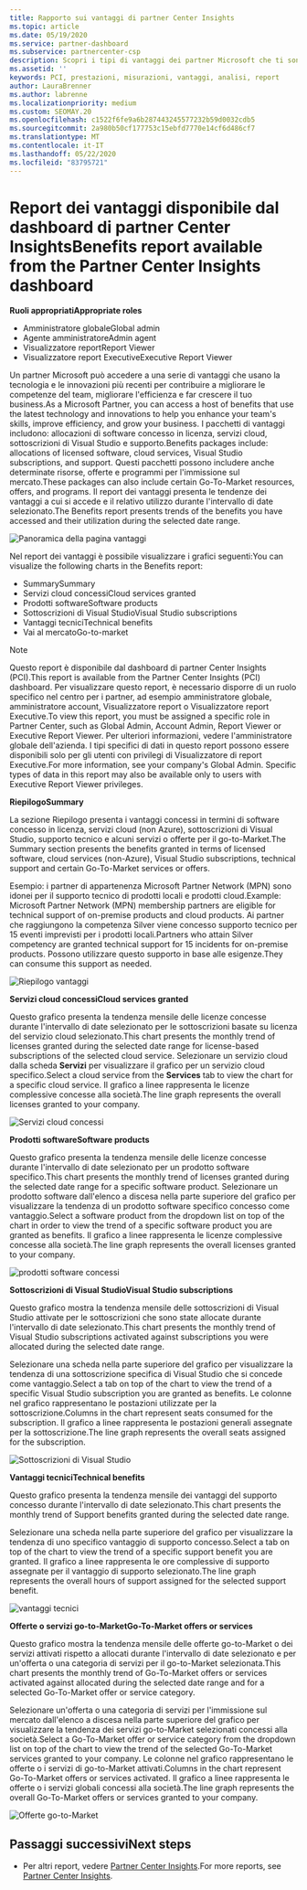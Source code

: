 ```yaml
---
title: Rapporto sui vantaggi di partner Center Insights
ms.topic: article
ms.date: 05/19/2020
ms.service: partner-dashboard
ms.subservice: partnercenter-csp
description: Scopri i tipi di vantaggi dei partner Microsoft che ti sono stati concessi per favorire la crescita del tuo business, migliorare l'efficienza e migliorare le competenze del team.
ms.assetid: ''
keywords: PCI, prestazioni, misurazioni, vantaggi, analisi, report
author: LauraBrenner
ms.author: labrenne
ms.localizationpriority: medium
ms.custom: SEOMAY.20
ms.openlocfilehash: c1522f6fe9a6b287443245577232b59d0032cdb5
ms.sourcegitcommit: 2a980b50cf177753c15ebfd7770e14cf6d486cf7
ms.translationtype: MT
ms.contentlocale: it-IT
ms.lasthandoff: 05/22/2020
ms.locfileid: "83795721"
---
```

# <a name="benefits-report-available-from-the-partner-center-insights-dashboard"></a><span data-ttu-id="b3019-104">Report dei vantaggi disponibile dal dashboard di partner Center Insights</span><span class="sxs-lookup"><span data-stu-id="b3019-104">Benefits report available from the Partner Center Insights dashboard</span></span>

<span data-ttu-id="b3019-105">**Ruoli appropriati**</span><span class="sxs-lookup"><span data-stu-id="b3019-105">**Appropriate roles**</span></span>

- <span data-ttu-id="b3019-106">Amministratore globale</span><span class="sxs-lookup"><span data-stu-id="b3019-106">Global admin</span></span>
- <span data-ttu-id="b3019-107">Agente amministratore</span><span class="sxs-lookup"><span data-stu-id="b3019-107">Admin agent</span></span>
- <span data-ttu-id="b3019-108">Visualizzatore report</span><span class="sxs-lookup"><span data-stu-id="b3019-108">Report Viewer</span></span>
- <span data-ttu-id="b3019-109">Visualizzatore report Executive</span><span class="sxs-lookup"><span data-stu-id="b3019-109">Executive Report Viewer</span></span>

<span data-ttu-id="b3019-110">Un partner Microsoft può accedere a una serie di vantaggi che usano la tecnologia e le innovazioni più recenti per contribuire a migliorare le competenze del team, migliorare l'efficienza e far crescere il tuo business.</span><span class="sxs-lookup"><span data-stu-id="b3019-110">As a Microsoft Partner, you can access a host of benefits that use the latest technology and innovations to help you enhance your team's skills, improve efficiency, and grow your business.</span></span> <span data-ttu-id="b3019-111">I pacchetti di vantaggi includono: allocazioni di software concesso in licenza, servizi cloud, sottoscrizioni di Visual Studio e supporto.</span><span class="sxs-lookup"><span data-stu-id="b3019-111">Benefits packages include: allocations of licensed software, cloud services, Visual Studio subscriptions, and support.</span></span> <span data-ttu-id="b3019-112">Questi pacchetti possono includere anche determinate risorse, offerte e programmi per l'immissione sul mercato.</span><span class="sxs-lookup"><span data-stu-id="b3019-112">These packages can also include certain Go-To-Market resources, offers, and programs.</span></span> <span data-ttu-id="b3019-113">Il report dei vantaggi presenta le tendenze dei vantaggi a cui si accede e il relativo utilizzo durante l'intervallo di date selezionato.</span><span class="sxs-lookup"><span data-stu-id="b3019-113">The Benefits report presents trends of the benefits you have accessed and their utilization during the selected date range.</span></span>

![Panoramica della pagina vantaggi](images/pci/pci_benefits_intro_1.png)

<span data-ttu-id="b3019-115">Nel report dei vantaggi è possibile visualizzare i grafici seguenti:</span><span class="sxs-lookup"><span data-stu-id="b3019-115">You can visualize the following charts in the Benefits report:</span></span>

- <span data-ttu-id="b3019-116">Summary</span><span class="sxs-lookup"><span data-stu-id="b3019-116">Summary</span></span>
- <span data-ttu-id="b3019-117">Servizi cloud concessi</span><span class="sxs-lookup"><span data-stu-id="b3019-117">Cloud services granted</span></span>
- <span data-ttu-id="b3019-118">Prodotti software</span><span class="sxs-lookup"><span data-stu-id="b3019-118">Software products</span></span>
- <span data-ttu-id="b3019-119">Sottoscrizioni di Visual Studio</span><span class="sxs-lookup"><span data-stu-id="b3019-119">Visual Studio subscriptions</span></span>
- <span data-ttu-id="b3019-120">Vantaggi tecnici</span><span class="sxs-lookup"><span data-stu-id="b3019-120">Technical benefits</span></span>
- <span data-ttu-id="b3019-121">Vai al mercato</span><span class="sxs-lookup"><span data-stu-id="b3019-121">Go-to-market</span></span>

 > [!NOTE]
 > <span data-ttu-id="b3019-122">Questo report è disponibile dal dashboard di partner Center Insights (PCI).</span><span class="sxs-lookup"><span data-stu-id="b3019-122">This report is available from the Partner Center Insights (PCI) dashboard.</span></span> <span data-ttu-id="b3019-123">Per visualizzare questo report, è necessario disporre di un ruolo specifico nel centro per i partner, ad esempio amministratore globale, amministratore account, Visualizzatore report o Visualizzatore report Executive.</span><span class="sxs-lookup"><span data-stu-id="b3019-123">To view this report, you must be assigned a specific role in Partner Center, such as Global Admin, Account Admin, Report Viewer or Executive Report Viewer.</span></span> <span data-ttu-id="b3019-124">Per ulteriori informazioni, vedere l'amministratore globale dell'azienda. I tipi specifici di dati in questo report possono essere disponibili solo per gli utenti con privilegi di Visualizzatore di report Executive.</span><span class="sxs-lookup"><span data-stu-id="b3019-124">For more information, see your company's Global Admin. Specific types of data in this report may also be available only to users with Executive Report Viewer privileges.</span></span>

<span data-ttu-id="b3019-125">**Riepilogo**</span><span class="sxs-lookup"><span data-stu-id="b3019-125">**Summary**</span></span>

<span data-ttu-id="b3019-126">La sezione Riepilogo presenta i vantaggi concessi in termini di software concesso in licenza, servizi cloud (non Azure), sottoscrizioni di Visual Studio, supporto tecnico e alcuni servizi o offerte per il go-to-Market.</span><span class="sxs-lookup"><span data-stu-id="b3019-126">The Summary section presents the benefits granted in terms of licensed software, cloud services (non-Azure), Visual Studio subscriptions, technical support and certain Go-To-Market services or offers.</span></span>

<span data-ttu-id="b3019-127">Esempio: i partner di appartenenza Microsoft Partner Network (MPN) sono idonei per il supporto tecnico di prodotti locali e prodotti cloud.</span><span class="sxs-lookup"><span data-stu-id="b3019-127">Example: Microsoft Partner Network (MPN) membership partners are eligible for technical support of on-premise products and cloud products.</span></span> <span data-ttu-id="b3019-128">Ai partner che raggiungono la competenza Silver viene concesso supporto tecnico per 15 eventi imprevisti per i prodotti locali.</span><span class="sxs-lookup"><span data-stu-id="b3019-128">Partners who attain Silver competency are granted technical support for 15 incidents for on-premise products.</span></span> <span data-ttu-id="b3019-129">Possono utilizzare questo supporto in base alle esigenze.</span><span class="sxs-lookup"><span data-stu-id="b3019-129">They can consume this support as needed.</span></span> 

![Riepilogo vantaggi](images/pci/pci_benefits_summary_2.png)

<span data-ttu-id="b3019-131">**Servizi cloud concessi**</span><span class="sxs-lookup"><span data-stu-id="b3019-131">**Cloud services granted**</span></span>

<span data-ttu-id="b3019-132">Questo grafico presenta la tendenza mensile delle licenze concesse durante l'intervallo di date selezionato per le sottoscrizioni basate su licenza del servizio cloud selezionato.</span><span class="sxs-lookup"><span data-stu-id="b3019-132">This chart presents the monthly trend of licenses granted during the selected date range for license-based subscriptions of the selected cloud service.</span></span>
<span data-ttu-id="b3019-133">Selezionare un servizio cloud dalla scheda **Servizi** per visualizzare il grafico per un servizio cloud specifico.</span><span class="sxs-lookup"><span data-stu-id="b3019-133">Select a cloud service from the **Services** tab to view the chart for a specific cloud service.</span></span> <span data-ttu-id="b3019-134">Il grafico a linee rappresenta le licenze complessive concesse alla società.</span><span class="sxs-lookup"><span data-stu-id="b3019-134">The line graph represents the overall licenses granted to your company.</span></span>

![Servizi cloud concessi](images/pci/pci_benefits_cloud_services_granted_3.png)

<span data-ttu-id="b3019-136">**Prodotti software**</span><span class="sxs-lookup"><span data-stu-id="b3019-136">**Software products**</span></span>

<span data-ttu-id="b3019-137">Questo grafico presenta la tendenza mensile delle licenze concesse durante l'intervallo di date selezionato per un prodotto software specifico.</span><span class="sxs-lookup"><span data-stu-id="b3019-137">This chart presents the monthly trend of licenses granted during the selected date range for a specific software product.</span></span> <span data-ttu-id="b3019-138">Selezionare un prodotto software dall'elenco a discesa nella parte superiore del grafico per visualizzare la tendenza di un prodotto software specifico concesso come vantaggio.</span><span class="sxs-lookup"><span data-stu-id="b3019-138">Select a software product from the dropdown list on top of the chart in order to view the trend of a specific software product you are granted as benefits.</span></span> <span data-ttu-id="b3019-139">Il grafico a linee rappresenta le licenze complessive concesse alla società.</span><span class="sxs-lookup"><span data-stu-id="b3019-139">The line graph represents the overall licenses granted to your company.</span></span>

![prodotti software concessi](images/pci/pci_benefits_software_products_granted_4.png)

<span data-ttu-id="b3019-141">**Sottoscrizioni di Visual Studio**</span><span class="sxs-lookup"><span data-stu-id="b3019-141">**Visual Studio subscriptions**</span></span>

<span data-ttu-id="b3019-142">Questo grafico mostra la tendenza mensile delle sottoscrizioni di Visual Studio attivate per le sottoscrizioni che sono state allocate durante l'intervallo di date selezionato.</span><span class="sxs-lookup"><span data-stu-id="b3019-142">This chart presents the monthly trend of Visual Studio subscriptions activated against subscriptions you were allocated during the selected date range.</span></span>

<span data-ttu-id="b3019-143">Selezionare una scheda nella parte superiore del grafico per visualizzare la tendenza di una sottoscrizione specifica di Visual Studio che si concede come vantaggio.</span><span class="sxs-lookup"><span data-stu-id="b3019-143">Select a tab on top of the chart to view the trend of a specific Visual Studio subscription you are granted as benefits.</span></span> <span data-ttu-id="b3019-144">Le colonne nel grafico rappresentano le postazioni utilizzate per la sottoscrizione.</span><span class="sxs-lookup"><span data-stu-id="b3019-144">Columns in the chart represent seats consumed for the subscription.</span></span> <span data-ttu-id="b3019-145">Il grafico a linee rappresenta le postazioni generali assegnate per la sottoscrizione.</span><span class="sxs-lookup"><span data-stu-id="b3019-145">The line graph represents the overall seats assigned for the subscription.</span></span>

![Sottoscrizioni di Visual Studio](images/pci/pci_benefits_visual_studio_subscriptions_5.png)

<span data-ttu-id="b3019-147">**Vantaggi tecnici**</span><span class="sxs-lookup"><span data-stu-id="b3019-147">**Technical benefits**</span></span>

<span data-ttu-id="b3019-148">Questo grafico presenta la tendenza mensile dei vantaggi del supporto concesso durante l'intervallo di date selezionato.</span><span class="sxs-lookup"><span data-stu-id="b3019-148">This chart presents the monthly trend of Support benefits granted during the selected date range.</span></span>

<span data-ttu-id="b3019-149">Selezionare una scheda nella parte superiore del grafico per visualizzare la tendenza di uno specifico vantaggio di supporto concesso.</span><span class="sxs-lookup"><span data-stu-id="b3019-149">Select a tab on top of the chart to view the trend of a specific support benefit you are granted.</span></span> <span data-ttu-id="b3019-150">Il grafico a linee rappresenta le ore complessive di supporto assegnate per il vantaggio di supporto selezionato.</span><span class="sxs-lookup"><span data-stu-id="b3019-150">The line graph represents the overall hours of support assigned for the selected support benefit.</span></span>

![vantaggi tecnici](images/pci/pci_benefits_technical_benefits_6.png)

<span data-ttu-id="b3019-152">**Offerte o servizi go-to-Market**</span><span class="sxs-lookup"><span data-stu-id="b3019-152">**Go-To-Market offers or services**</span></span>

<span data-ttu-id="b3019-153">Questo grafico mostra la tendenza mensile delle offerte go-to-Market o dei servizi attivati rispetto a allocati durante l'intervallo di date selezionato e per un'offerta o una categoria di servizi per il go-to-Market selezionata.</span><span class="sxs-lookup"><span data-stu-id="b3019-153">This chart presents the monthly trend of Go-To-Market offers or services activated against allocated during the selected date range and for a selected Go-To-Market offer or service category.</span></span>

<span data-ttu-id="b3019-154">Selezionare un'offerta o una categoria di servizi per l'immissione sul mercato dall'elenco a discesa nella parte superiore del grafico per visualizzare la tendenza dei servizi go-to-Market selezionati concessi alla società.</span><span class="sxs-lookup"><span data-stu-id="b3019-154">Select a Go-To-Market offer or service category from the dropdown list on top of the chart to view the trend of the selected Go-To-Market services granted to your company.</span></span> <span data-ttu-id="b3019-155">Le colonne nel grafico rappresentano le offerte o i servizi di go-to-Market attivati.</span><span class="sxs-lookup"><span data-stu-id="b3019-155">Columns in the chart represent Go-To-Market offers or services activated.</span></span> <span data-ttu-id="b3019-156">Il grafico a linee rappresenta le offerte o i servizi globali concessi alla società.</span><span class="sxs-lookup"><span data-stu-id="b3019-156">The line graph represents the overall Go-To-Market offers or services granted to your company.</span></span>

![Offerte go-to-Market](images/pci/pci_benefits_go_to_market_7.png)

## <a name="next-steps"></a><span data-ttu-id="b3019-158">Passaggi successivi</span><span class="sxs-lookup"><span data-stu-id="b3019-158">Next steps</span></span>

- <span data-ttu-id="b3019-159">Per altri report, vedere [Partner Center Insights](partner-center-insights.md).</span><span class="sxs-lookup"><span data-stu-id="b3019-159">For more reports, see [Partner Center Insights](partner-center-insights.md).</span></span>
